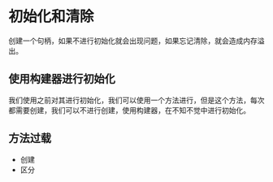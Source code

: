 # 初始化和清除

创建一个句柄，如果不进行初始化就会出现问题，如果忘记清除，就会造成内存溢出。

## 使用构建器进行初始化

我们使用之前对其进行初始化，我们可以使用一个方法进行，但是这个方法，每次都需要创建，我们可以不进行创建，使用构建器，在不知不觉中进行初始化。

## 方法过载

- 创建
- 区分
